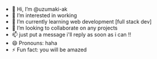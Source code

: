 - 👋 Hi, I’m @uzumaki-ak
- 👀 I’m interested in working 
- 🌱 I’m currently learning web development [full stack dev]
- 💞️ I’m looking to collaborate on any projects
- 📫 just put a message i'll reply as soon as i can !!
- 😄 Pronouns: haha
- ⚡ Fun fact: you will be amazed

<!---
uzumaki-ak/uzumaki-ak is a ✨ special ✨ repository because its `README.md` (this file) appears on your GitHub profile.
You can click the Preview link to take a look at your changes.
--->
